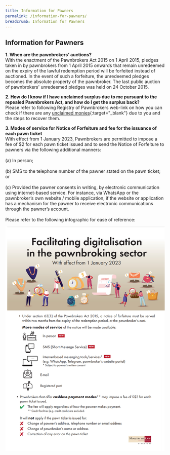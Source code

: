 ```yaml
---
title: Information for Pawners
permalink: /information-for-pawners/
breadcrumb: Information for Pawners
---
```

Information for Pawners
---
**1. When are the pawnbrokers’ auctions?**<br>
With the enactment of the Pawnbrokers Act 2015 on 1 April 2015, pledges taken in by pawnbrokers from 1 April 2015 onwards that remain unredeemed on the expiry of the lawful redemption period will be forfeited instead of auctioned. In the event of such a forfeiture, the unredeemed pledges becomes the absolute property of the pawnbroker. The last public auction of pawnbrokers' unredeemed pledges was held on 24 October 2015. 

**2. How do I know if I have unclaimed surplus due to me pursuant to the repealed Pawnbrokers Act, and how do I get the surplus back?**<br>
Please refer to following Registry of Pawnbrokers web-link on how you can check if there are any [unclaimed monies](/information-for-pawners/unclaimed-monies/){:target="_blank"} due to you and the steps to recover them.

**3. Modes of service for Notice of Forfeiture and fee for the issuance of each pawn ticket**<br>
With effect from 1 January 2023, Pawnbrokers are permitted to impose a fee of $2 for each pawn ticket issued and to send the Notice of Forfeiture to pawners via the following additional manners: <br><br>
(a) In person; <br><br>
(b) SMS to the telephone number of the pawner stated on the pawn ticket; or <br><br>
(c) Provided the pawner consents in writing, by electronic communication using internet-based service. For instance, via WhatsApp or the pawnbroker’s own website / mobile application, if the website or application has a mechanism for the pawner to receive electronic communications through the pawner’s account. <br>
<br>
Please refer to the following infographic for ease of reference:
<p>
<img src="/images/Infographic on Digitalisation in the Pawnbroking Sector.jpg"></a>
<p>